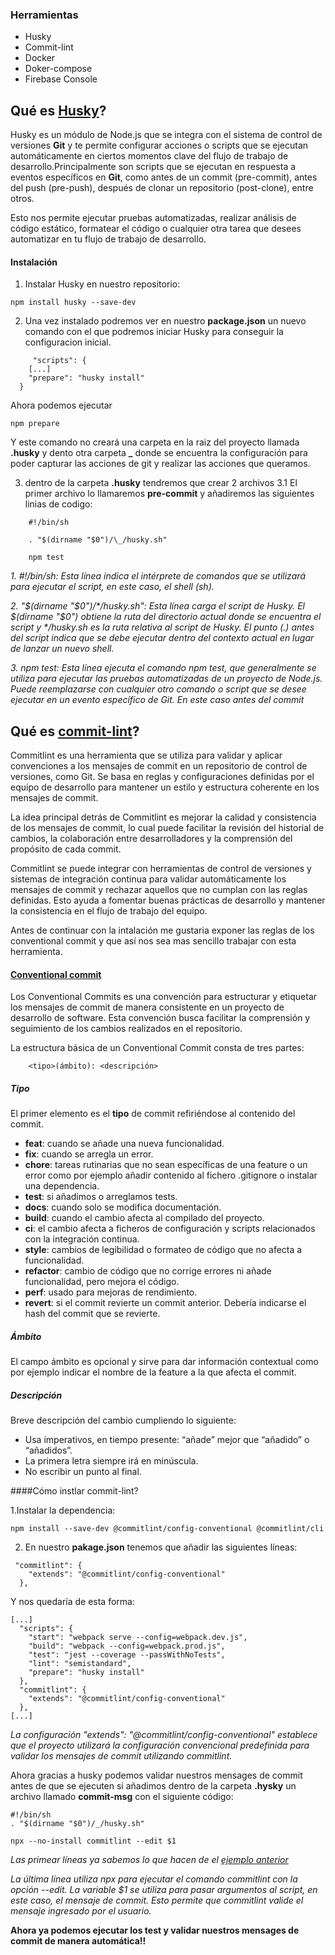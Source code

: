 ### Herramientas

- Husky
- Commit-lint
- Docker
- Doker-compose
- Firebase Console

## Qué es [Husky](https://typicode.github.io/husky/)?

Husky es un módulo de Node.js que se integra con el sistema de control de versiones **Git** y te permite configurar acciones o scripts que se ejecutan automáticamente en ciertos momentos clave del flujo de trabajo de desarrollo.Principalmente son scripts que se ejecutan en respuesta a eventos específicos en **Git**, como antes de un commit (pre-commit), antes del push (pre-push), después de clonar un repositorio (post-clone), entre otros.

Esto nos permite ejecutar pruebas automatizadas, realizar análisis de código estático, formatear el código o cualquier otra tarea que desees automatizar en tu flujo de trabajo de desarrollo.

#### Instalación

1. Instalar Husky en nuestro repositorio:

```
npm install husky --save-dev
```

2. Una vez instalado podremos ver en nuestro **package.json**
   un nuevo comando con el que podremos iniciar Husky para conseguir la configuracion inicial.

```
     "scripts": {
    [...]
    "prepare": "husky install"
  }

```

Ahora podemos ejecutar

```
npm prepare
```

Y este comando no creará una carpeta en la raiz del proyecto llamada **.husky** y dento otra carpeta **\_**
donde se encuentra la configuración para poder capturar las acciones de git y realizar las acciones que queramos.

3.  dentro de la carpeta **.husky** tendremos que crear 2 archivos
    3.1 El primer archivo lo llamaremos **pre-commit** y añadiremos las siguientes linias de codigo:

```
    #!/bin/sh

    . "$(dirname "$0")/\_/husky.sh"

    npm test

```

_1. #!/bin/sh: Esta línea indica el intérprete de comandos que se utilizará para ejecutar el script, en este caso, el shell (sh)._

_2. "$(dirname "$0")/*/husky.sh": Esta línea carga el script de Husky. El $(dirname "$0") obtiene la ruta del directorio actual donde se encuentra el script y */husky.sh es la ruta relativa al script de Husky. El punto (.) antes del script indica que se debe ejecutar dentro del contexto actual en lugar de lanzar un nuevo shell._

_3. npm test: Esta línea ejecuta el comando npm test, que generalmente se utiliza para ejecutar las pruebas automatizadas de un proyecto de Node.js. Puede reemplazarse con cualquier otro comando o script que se desee ejecutar en un evento específico de Git. En este caso antes del commit_

## Qué es [commit-lint](https://commitlint.js.org/#/)?

Commitlint es una herramienta que se utiliza para validar y aplicar convenciones a los mensajes de commit en un repositorio de control de versiones, como Git. Se basa en reglas y configuraciones definidas por el equipo de desarrollo para mantener un estilo y estructura coherente en los mensajes de commit.

La idea principal detrás de Commitlint es mejorar la calidad y consistencia de los mensajes de commit, lo cual puede facilitar la revisión del historial de cambios, la colaboración entre desarrolladores y la comprensión del propósito de cada commit.

Commitlint se puede integrar con herramientas de control de versiones y sistemas de integración continua para validar automáticamente los mensajes de commit y rechazar aquellos que no cumplan con las reglas definidas. Esto ayuda a fomentar buenas prácticas de desarrollo y mantener la consistencia en el flujo de trabajo del equipo.

Antes de continuar con la intalación me gustaria exponer las reglas de los conventional commit y que así nos sea mas sencillo trabajar con esta herramienta.

#### [Conventional commit](https://www.conventionalcommits.org/en/v1.0.0/)

Los Conventional Commits es una convención para estructurar y etiquetar los mensajes de commit de manera consistente en un proyecto de desarrollo de software. Esta convención busca facilitar la comprensión y seguimiento de los cambios realizados en el repositorio.

La estructura básica de un Conventional Commit consta de tres partes:

```
    <tipo>(ámbito): <descripción>
```

##### Tipo

El primer elemento es el **tipo** de commit refiriéndose al contenido del commit.

- **feat**: cuando se añade una nueva funcionalidad.
- **fix**: cuando se arregla un error.
- **chore**: tareas rutinarias que no sean específicas de una feature o un error como por ejemplo añadir contenido al fichero .gitignore o instalar una dependencia.
- **test**: si añadimos o arreglamos tests.
- **docs**: cuando solo se modifica documentación.
- **build**: cuando el cambio afecta al compilado del proyecto.
- **ci**: el cambio afecta a ficheros de configuración y scripts relacionados con la integración continua.
- **style**: cambios de legibilidad o formateo de código que no afecta a funcionalidad.
- **refactor**: cambio de código que no corrige errores ni añade funcionalidad, pero mejora el código.
- **perf**: usado para mejoras de rendimiento.
- **revert**: si el commit revierte un commit anterior. Debería indicarse el hash del commit que se revierte.

##### Ámbito

El campo ámbito es opcional y sirve para dar información contextual como por ejemplo indicar el nombre de la feature a la que afecta el commit.

##### Descripción

Breve descripción del cambio cumpliendo lo siguiente:

- Usa imperativos, en tiempo presente: “añade” mejor que “añadido” o “añadidos”.
- La primera letra siempre irá en minúscula.
- No escribir un punto al final.

####Cómo instlar commit-lint?

1.Instalar la dependencia:

```
npm install --save-dev @commitlint/config-conventional @commitlint/cli
```

2. En nuestro **pakage.json** tenemos que añadir las siguientes líneas:

```
 "commitlint": {
    "extends": "@commitlint/config-conventional"
  },

```

Y nos quedaría de esta forma:

```
[...]
  "scripts": {
    "start": "webpack serve --config=webpack.dev.js",
    "build": "webpack --config=webpack.prod.js",
    "test": "jest --coverage --passWithNoTests",
    "lint": "semistandard",
    "prepare": "husky install"
  },
  "commitlint": {
    "extends": "@commitlint/config-conventional"
  },
[...]

```

_La configuración "extends": "@commitlint/config-conventional" establece que el proyecto utilizará la configuración convencional predefinida para validar los mensajes de commit utilizando commitlint._

Ahora gracias a husky podemos validar nuestros mensages de commit antes de que se ejecuten si añadimos dentro de la carpeta **.hysky** un archivo llamado **commit-msg**
con el siguiente código:

```
#!/bin/sh
. "$(dirname "$0")/_/husky.sh"

npx --no-install commitlint --edit $1

```

_Las primear líneas ya sabemos lo que hacen de el [ejemplo anterior](#qué-es-husky)_

_La última línea utiliza npx para ejecutar el comando commitlint con la opción --edit. La variable $1 se utiliza para pasar argumentos al script, en este caso, el mensaje de commit. Esto permite que commitlint valide el mensaje ingresado por el usuario._

**Ahora ya podemos ejecutar los test y validar nuestros mensages de commit de manera automática!!**
